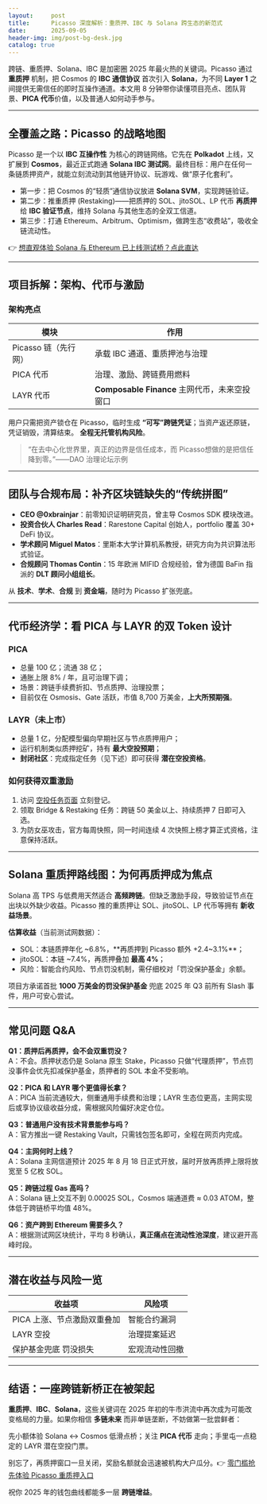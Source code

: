 ```yaml
---
layout:     post
title:      Picasso 深度解析：重质押、IBC 与 Solana 跨生态的新范式
date:       2025-09-05
header-img: img/post-bg-desk.jpg
catalog: true
---
```


跨链、重质押、Solana、IBC 是加密圈 2025 年最火热的关键词。Picasso 通过 **重质押** 机制，把 Cosmos 的 **IBC 通信协议** 首次引入 **Solana**，为不同 **Layer 1** 之间提供无需信任的即时互操作通道。本文用 8 分钟带你读懂项目亮点、团队背景、**PICA 代币**价值，以及普通人如何动手参与。

---

## 全覆盖之路：Picasso 的战略地图

Picasso 是一个以 **IBC 互操作性** 为核心的跨链网络。它先在 **Polkadot** 上线，又扩展到 **Cosmos**，最近正式跑通 **Solana IBC 测试网**。最终目标：用户在任何一条链质押资产，就能立刻流动到其他链开协议、玩游戏、做“原子化套利”。

- 第一步：把 Cosmos 的“轻质”通信协议放进 **Solana SVM**，实现跨链验证。
- 第二步：推重质押 (Restaking)——把质押的 SOL、jitoSOL、LP 代币 **再质押** 给 **IBC 验证节点**，维持 Solana 与其他生态的全双工信道。
- 第三步：打通 Ethereum、Arbitrum、Optimism，做跨生态“收费站”，吸收全链流动性。

👉 [想直观体验 Solana 与 Ethereum 已上线测试桥？点此直达](https://okxdog.com/)

---

## 项目拆解：架构、代币与激励

### 架构亮点

| 模块 | 作用 |
| --- | --- |
| Picasso 链（先行网） | 承载 IBC 通道、重质押池与治理 |
| PICA 代币 | 治理、激励、跨链费用燃料 |
| LAYR 代币 | **Composable Finance** 主网代币，未来空投窗口 |

用户只需把资产锁仓在 Picasso，临时生成 **“可写”跨链凭证**；当资产返还原链，凭证销毁，清算结束。 **全程无托管机构风险**。

> “在去中心化世界里，真正的边界是信任成本，而 Picasso想做的是把信任降到零。”——DAO 治理论坛示例

---

## 团队与合规布局：补齐区块链缺失的“传统拼图”

- **CEO @0xbrainjar**：前零知识证明研究员，曾主导 Cosmos SDK 模块改进。
- **投资合伙人 Charles Read**：Rarestone Capital 创始人，portfolio 覆盖 30+ DeFi 协议。
- **学术顾问 Miguel Matos**：里斯本大学计算机系教授，研究方向为共识算法形式验证。
- **合规顾问 Thomas Contin**：15 年欧洲 MIFID 合规经验，曾为德国 BaFin 指派的 **DLT 顾问小组组长**。

从 **技术**、**学术**、**合规** 到 **资金端**，随时为 Picasso 扩张兜底。

---

## 代币经济学：看 PICA 与 LAYR 的双 Token 设计

### PICA

- 总量 100 亿；流通 38 亿；
- 通胀上限 8% / 年，且可治理下调；
- 场景：跨链手续费折扣、节点质押、治理投票；
- 目前仅在 Osmosis、Gate 活跃，市值 8,700 万美金，**上大所预期强**。

### LAYR（未上市）

- 总量 1 亿，分配模型偏向早期社区与节点质押用户；
- 运行机制类似质押挖矿，持有 **最大空投预期**；
- **封闭社区**：完成指定任务（见下述）即可获得 **潜在空投资格**。

### 如何获得双重激励

1. 访问 [空投任务页面](https://okxdog.com/) 立刻登记。
2. 领取 Bridge & Restaking 任务：跨链 50 美金以上、持续质押 7 日即可入选。
3. 为防女巫攻击，官方每周快照，同一时间连续 4 次快照上榜才算正式资格，注意保持活跃。

---

## Solana 重质押路线图：为何再质押成为焦点

Solana 高 TPS 与低费用天然适合 **高频跨链**。但缺乏激励手段，导致验证节点在出块以外缺少收益。Picasso 推的重质押让 SOL、jitoSOL、LP 代币等拥有 **新收益场景**。

**估算收益**（当前测试网数据）：

- SOL：本链质押年化 ~6.8%，**再质押到 Picasso 额外 +2.4~3.1%**；
- jitoSOL：本链 ~7.4%，再质押叠加 **最高 4%**；
- 风险：智能合约风险、节点罚没机制，需仔细校对「罚没保护基金」余额。

项目方承诺首批 **1000 万美金的罚没保护基金** 兜底 2025 年 Q3 前所有 Slash 事件，用户可安心尝试。

---

## 常见问题 Q&A

**Q1：质押后再质押，会不会双重罚没？**  
A：不会。质押状态仍是 Solana 原生 Stake，Picasso 只做“代理质押”，节点罚没事件会优先扣减保护基金，质押者的 SOL 本金不受影响。

**Q2：PICA 和 LAYR 哪个更值得长拿？**  
A：PICA 当前流通较大，侧重通用手续费和治理；LAYR 生态位更高，主网实现后或享协议级收益分成，需根据风险偏好决定仓位。

**Q3：普通用户没有技术背景能参与吗？**  
A：官方推出一键 Restaking Vault，只需钱包签名即可，全程在网页内完成。

**Q4：主网何时上线？**  
A：Solana 主网信道预计 2025 年 8 月 18 日正式开放，届时开放再质押上限将放宽至 5 亿枚 SOL。

**Q5：跨链过程 Gas 高吗？**  
A：Solana 链上交互不到 0.00025 SOL，Cosmos 端通道费 ≈ 0.03 ATOM，整体低于跨链桥平均值 48%。

**Q6：资产跨到 Ethereum 需要多久？**  
A：根据测试网区块统计，平均 8 秒确认，**真正痛点在流动性池深度**，建议避开高峰时段。

---

## 潜在收益与风险一览

| 收益项 | 风险项 |
| --- | --- |
| PICA 上涨、节点激励双重叠加 | 智能合约漏洞 |
| LAYR 空投 | 治理提案延迟 |
| 保护基金兜底 罚没损失 | 宏观流动性回撤 |

---

## 结语：一座跨链新桥正在被架起

**重质押**、**IBC**、**Solana**，这些关键词在 2025 年初的牛市洪流中再次成为可能改变格局的力量。如果你相信 **多链未来** 而非单链垄断，不妨做第一批尝鲜者：

先小额体验 Solana ↔ Cosmos 低滑点桥；关注 **PICA 代币** 走向；手里屯一点稳定的 LAYR 潜在空投门票。

别忘了，再质押窗口一旦关闭，奖励名额就会迅速被机构大户瓜分。👉 [零门槛抢先体验 Picasso 重质押入口](https://okxdog.com/)

祝你 2025 年的钱包曲线都能多一层 **跨链增益**。